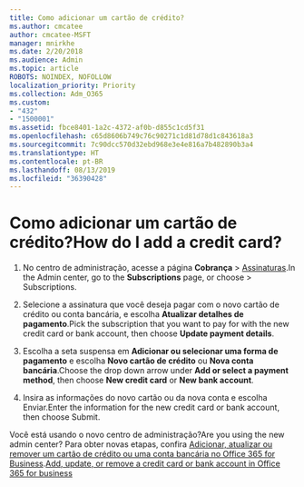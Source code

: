 ```yaml
---
title: Como adicionar um cartão de crédito?
ms.author: cmcatee
author: cmcatee-MSFT
manager: mnirkhe
ms.date: 2/20/2018
ms.audience: Admin
ms.topic: article
ROBOTS: NOINDEX, NOFOLLOW
localization_priority: Priority
ms.collection: Adm_O365
ms.custom:
- "432"
- "1500001"
ms.assetid: fbce8401-1a2c-4372-af0b-d855c1cd5f31
ms.openlocfilehash: c65d8606b749c76c90271c1d81d78d1c843618a3
ms.sourcegitcommit: 7c90dcc570d32ebd968e3e4e816a7b482890b3a4
ms.translationtype: HT
ms.contentlocale: pt-BR
ms.lasthandoff: 08/13/2019
ms.locfileid: "36390428"
---
```

# <a name="how-do-i-add-a-credit-card"></a><span data-ttu-id="1c3da-102">Como adicionar um cartão de crédito?</span><span class="sxs-lookup"><span data-stu-id="1c3da-102">How do I add a credit card?</span></span>

1. <span data-ttu-id="1c3da-103">No centro de administração, acesse a página **Cobrança** \> [Assinaturas](https://go.microsoft.com/fwlink/p/?linkid=842054).</span><span class="sxs-lookup"><span data-stu-id="1c3da-103">In the Admin center, go to the **Subscriptions** page, or choose \> [](https://go.microsoft.com/fwlink/p/?linkid=842054) Subscriptions.</span></span>

2. <span data-ttu-id="1c3da-104">Selecione a assinatura que você deseja pagar com o novo cartão de crédito ou conta bancária, e escolha **Atualizar detalhes de pagamento**.</span><span class="sxs-lookup"><span data-stu-id="1c3da-104">Pick the subscription that you want to pay for with the new credit card or bank account, then choose **Update payment details**.</span></span>

3. <span data-ttu-id="1c3da-105">Escolha a seta suspensa em **Adicionar ou selecionar uma forma de pagamento** e escolha **Novo cartão de crédito** ou **Nova conta bancária**.</span><span class="sxs-lookup"><span data-stu-id="1c3da-105">Choose the drop down arrow under **Add or select a payment method**, then choose **New credit card** or **New bank account**.</span></span>

4. <span data-ttu-id="1c3da-106">Insira as informações do novo cartão ou da nova conta e escolha Enviar.</span><span class="sxs-lookup"><span data-stu-id="1c3da-106">Enter the information for the new credit card or bank account, then choose Submit.</span></span>

<span data-ttu-id="1c3da-107">Você está usando o novo centro de administração?</span><span class="sxs-lookup"><span data-stu-id="1c3da-107">Are you using the new admin center?</span></span> <span data-ttu-id="1c3da-108">Para obter novas etapas, confira [Adicionar, atualizar ou remover um cartão de crédito ou uma conta bancária no Office 365 for Business](https://docs.microsoft.com/pt-BR/office365/admin/subscriptions-and-billing/add-update-or-remove-credit-card-or-bank-account).</span><span class="sxs-lookup"><span data-stu-id="1c3da-108">[Add, update, or remove a credit card or bank account in Office 365 for business](https://docs.microsoft.com/en-us/office365/admin/subscriptions-and-billing/add-update-or-remove-credit-card-or-bank-account)</span></span>